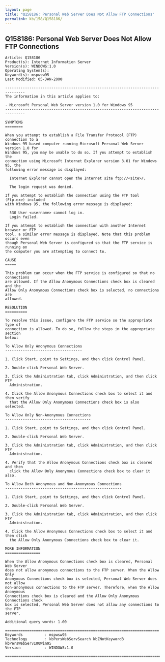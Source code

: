 ```yaml
---
layout: page
title: "Q158186: Personal Web Server Does Not Allow FTP Connections"
permalink: kb/158/Q158186/
---
```


## Q158186: Personal Web Server Does Not Allow FTP Connections

	Article: Q158186
	Product(s): Internet Information Server
	Version(s): WINDOWS:1.0
	Operating System(s): 
	Keyword(s): mspwsw95
	Last Modified: 05-JAN-2000
	
	-------------------------------------------------------------------------------
	The information in this article applies to:
	
	- Microsoft Personal Web Server version 1.0 for Windows 95 
	-------------------------------------------------------------------------------
	
	SYMPTOMS
	========
	
	When you attempt to establish a File Transfer Protocol (FTP) connection to a
	Windows 95-based computer running Microsoft Personal Web Server version 1.0 for
	Windows 95, you may be unable to do so. If you attempt to establish the
	connection using Microsoft Internet Explorer version 3.01 for Windows 95, the
	following error message is displayed:
	
	  Internet Explorer cannot open the Internet site ftp://<site>/.
	
	  The login request was denied.
	
	If you attempt to establish the connection using the FTP tool (Ftp.exe) included
	with Windows 95, the following error message is displayed:
	
	  530 User <username> cannot log in.
	  Login failed.
	
	If you attempt to establish the connection with another Internet browser or FTP
	tool, a similar error message is displayed. Note that this problem occurs even
	though Personal Web Server is configured so that the FTP service is running on
	the computer you are attempting to connect to.
	
	CAUSE
	=====
	
	This problem can occur when the FTP service is configured so that no connections
	are allowed. If the Allow Anonymous Connections check box is cleared and the
	Allow Only Anonymous Connections check box is selected, no connections are
	allowed.
	
	RESOLUTION
	==========
	
	To resolve this issue, configure the FTP service so the appropriate type of
	connection is allowed. To do so, follow the steps in the appropriate section
	below:
	
	To Allow Only Anonymous Connections
	-----------------------------------
	
	1. Click Start, point to Settings, and then click Control Panel.
	
	2. Double-click Personal Web Server.
	
	3. Click the Administration tab, click Administration, and then click FTP
	  Administration.
	
	4. Click the Allow Anonymous Connections check box to select it and then verify
	  that the Allow Only Anonymous Connections check box is also selected.
	
	To Allow Only Non-Anonymous Connections
	---------------------------------------
	
	1. Click Start, point to Settings, and then click Control Panel.
	
	2. Double-click Personal Web Server.
	
	3. Click the Administration tab, click Administration, and then click FTP
	  Administration.
	
	4. Verify that the Allow Anonymous Connections check box is cleared and then
	  click the Allow Only Anonymous Connections check box to clear it also.
	
	To Allow Both Anonymous and Non-Anonymous Connections
	-----------------------------------------------------
	
	1. Click Start, point to Settings, and then click Control Panel.
	
	2. Double-click Personal Web Server.
	
	3. Click the Administration tab, click Administration, and then click FTP
	  Administration.
	
	4. Click the Allow Anonymous Connections check box to select it and then click
	  the Allow Only Anonymous Connections check box to clear it.
	
	MORE INFORMATION
	================
	
	When the Allow Anonymous Connections check box is cleared, Personal Web Server
	does not allow anonymous connections to the FTP server. When the Allow Only
	Anonymous Connections check box is selected, Personal Web Server does not allow
	non-anonymous connections to the FTP server. Therefore, when the Allow Anonymous
	Connections check box is cleared and the Allow Only Anonymous Connections check
	box is selected, Personal Web Server does not allow any connections to the FTP
	server.
	
	Additional query words: 1.00
	
	======================================================================
	Keywords          : mspwsw95 
	Technology        : kbPersWebServSearch kbZNotKeyword3 kbPersWebServ100Win95
	Version           : WINDOWS:1.0
	
	=============================================================================
	
